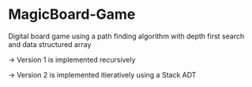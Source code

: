 # MagicBoard-Game
Digital board game using a path finding algorithm with depth first search and data structured array

-> Version 1 is implemented recursively

-> Version 2 is implemented itieratively using a Stack ADT
